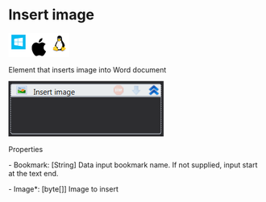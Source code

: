 # Insert image

![](<../../../.gitbook/assets/image (96).png>)

Element that inserts image into Word document

![](<../../../.gitbook/assets/image (316).png>)

Properties

&#x20;\- Bookmark: \[String] Data input bookmark name. If not supplied, input start at the text end.

&#x20;\- Image\*: \[byte\[]] Image to insert
